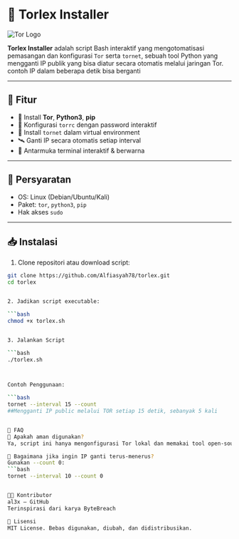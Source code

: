 # 🚀 Torlex Installer

![Tor Logo](https://upload.wikimedia.org/wikipedia/commons/thumb/d/d0/Tor-logo-2011-flat.svg/320px-Tor-logo-2011-flat.svg.png)

**Torlex Installer** adalah script Bash interaktif yang mengotomatisasi pemasangan dan konfigurasi `Tor` serta `tornet`, sebuah tool Python yang mengganti IP publik yang bisa diatur secara otomatis melalui jaringan Tor. contoh IP dalam beberapa detik bisa berganti 

---

## 🎯 Fitur

- 🔧 Install **Tor**, **Python3**, **pip**
- 🔐 Konfigurasi `torrc` dengan password interaktif
- 🔁 Install `tornet` dalam virtual environment
- 🛰️ Ganti IP secara otomatis setiap interval
- 🌈 Antarmuka terminal interaktif & berwarna

---

## 🧰 Persyaratan

- OS: Linux (Debian/Ubuntu/Kali)
- Paket: `tor`, `python3`, `pip`
- Hak akses `sudo`

---

## 📥 Instalasi

1. Clone repositori atau download script:

```bash
git clone https://github.com/Alfiasyah78/torlex.git
cd torlex


2. Jadikan script executable:

```bash
chmod +x torlex.sh


3. Jalankan Script

```bash
./torlex.sh



Contoh Penggunaan:

```bash
tornet --interval 15 --count
##Mengganti IP public melalui TOR setiap 15 detik, sebanyak 5 kali


🧠 FAQ
💬 Apakah aman digunakan?
Ya, script ini hanya mengonfigurasi Tor lokal dan memakai tool open-source Python (tornet).

🔐 Bagaimana jika ingin IP ganti terus-menerus?
Gunakan --count 0:
```bash
tornet --interval 10 --count 0


👨‍💻 Kontributor
al3x — GitHub
Terinspirasi dari karya ByteBreach

📄 Lisensi
MIT License. Bebas digunakan, diubah, dan didistribusikan.


